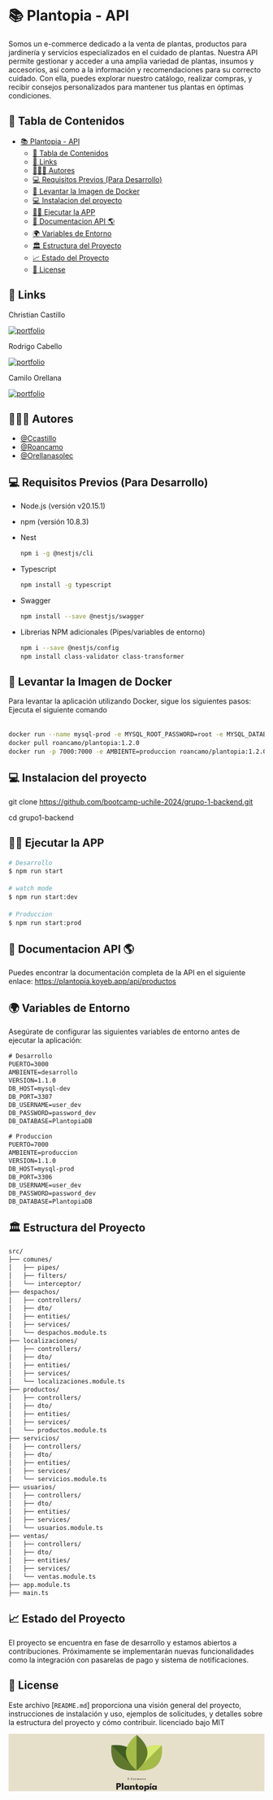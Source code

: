 # 📚 Plantopia - API

Somos un e-commerce dedicado a la venta de plantas, productos para jardinería y servicios especializados en el cuidado de plantas. Nuestra API permite gestionar y acceder a una amplia variedad de plantas, insumos y accesorios, así como a la información y recomendaciones para su correcto cuidado. Con ella, puedes explorar nuestro catálogo, realizar compras, y recibir consejos personalizados para mantener tus plantas en óptimas condiciones.

## 📝 Tabla de Contenidos

- [📚 Plantopia - API](#-plantopia---api)
  - [📝 Tabla de Contenidos](#-tabla-de-contenidos)
  - [🔗 Links](#-links)
  - [👨🏻‍💻 Autores](#-autores)
  - [💻 Requisitos Previos (Para Desarrollo)](#-requisitos-previos-para-desarrollo)
  - [🚀 Levantar la Imagen de Docker](#-levantar-la-imagen-de-docker)
  - [💻 Instalacion del proyecto](#-instalacion-del-proyecto)
  - [🏃‍♂️ Ejecutar la APP](#️-ejecutar-la-app)
  - [📖 Documentacion API 🌎](#-documentacion-api-)
  - [🌍 Variables de Entorno](#-variables-de-entorno)
  - [🏛️ Estructura del Proyecto](#️-estructura-del-proyecto)
  - [📈 Estado del Proyecto](#-estado-del-proyecto)
  - [📝 License](#-license)

## 🔗 Links

Christian Castillo

[![portfolio](https://img.shields.io/badge/my_portfolio-000?style=for-the-badge&logo=ko-fi&logoColor=white)](https://github.com/ccasti10)

Rodrigo Cabello

[![portfolio](https://img.shields.io/badge/my_portfolio-000?style=for-the-badge&logo=ko-fi&logoColor=white)](https://github.com/roancamo)

Camilo Orellana

[![portfolio](https://img.shields.io/badge/my_portfolio-000?style=for-the-badge&logo=ko-fi&logoColor=white)](https://github.com/orellanasolec)

## 👨🏻‍💻 Autores

- [@Ccastillo](https://www.github.com/ccastillo)
- [@Roancamo](https://www.github.com/Roancamo)
- [@Orellanasolec](https://www.github.com/orellanasolec)

## 💻 Requisitos Previos (Para Desarrollo)

- Node.js (versión v20.15.1)
- npm (versión 10.8.3)
- Nest

  ```bash
  npm i -g @nestjs/cli
  ```

- Typescript

  ```bash
  npm install -g typescript
  ```

- Swagger

  ```bash
  npm install --save @nestjs/swagger
  ```

- Librerias NPM adicionales (Pipes/variables de entorno)

  ```bash
  npm i --save @nestjs/config
  npm install class-validator class-transformer
  ```

## 🚀 Levantar la Imagen de Docker

Para levantar la aplicación utilizando Docker, sigue los siguientes pasos:
Ejecuta el siguiente comando

```bash

docker run --name mysql-prod -e MYSQL_ROOT_PASSWORD=root -e MYSQL_DATABASE=PlantopiaDB -p 3306:3306 -d mysql:8.0
docker pull roancamo/plantopia:1.2.0
docker run -p 7000:7000 -e AMBIENTE=produccion roancamo/plantopia:1.2.0

```

## 💻 Instalacion del proyecto

git clone <https://github.com/bootcamp-uchile-2024/grupo-1-backend.git>

cd grupo1-backend

## 🏃‍♂️ Ejecutar la APP

```bash
# Desarrollo
$ npm run start

# watch mode
$ npm run start:dev

# Produccion
$ npm run start:prod
```

## 📖 Documentacion API 🌎

Puedes encontrar la documentación completa de la API en el siguiente enlace:
<https://plantopia.koyeb.app/api/productos>

## 🌍 Variables de Entorno

Asegúrate de configurar las siguientes variables de entorno antes de ejecutar la aplicación:

```textplain
# Desarrollo
PUERTO=3000
AMBIENTE=desarrollo
VERSION=1.1.0
DB_HOST=mysql-dev
DB_PORT=3307
DB_USERNAME=user_dev
DB_PASSWORD=password_dev
DB_DATABASE=PlantopiaDB
```

```textplain
# Produccion
PUERTO=7000
AMBIENTE=produccion
VERSION=1.1.0
DB_HOST=mysql-prod
DB_PORT=3306
DB_USERNAME=user_dev
DB_PASSWORD=password_dev
DB_DATABASE=PlantopiaDB
```

## 🏛️ Estructura del Proyecto

```plaintext
src/
├── comunes/
│   ├── pipes/
│   ├── filters/
│   └── interceptor/
├── despachos/
│   ├── controllers/
│   ├── dto/
│   ├── entities/
│   ├── services/
│   └── despachos.module.ts
├── localizaciones/
│   ├── controllers/
│   ├── dto/
│   ├── entities/
│   ├── services/
│   └── localizaciones.module.ts
├── productos/
│   ├── controllers/
│   ├── dto/
│   ├── entities/
│   ├── services/
│   └── productos.module.ts
├── servicios/
│   ├── controllers/
│   ├── dto/
│   ├── entities/
│   ├── services/
│   └── servicios.module.ts
├── usuarios/
│   ├── controllers/
│   ├── dto/
│   ├── entities/
│   ├── services/
│   └── usuarios.module.ts
├── ventas/
│   ├── controllers/
│   ├── dto/
│   ├── entities/
│   ├── services/
│   └── ventas.module.ts
├── app.module.ts
├── main.ts
```

## 📈 Estado del Proyecto

El proyecto se encuentra en fase de desarrollo y estamos abiertos a
contribuciones. Próximamente se implementarán nuevas funcionalidades como la
integración con pasarelas de pago y sistema de notificaciones.

## 📝 License

Este archivo [`README.md`] proporciona una visión general del proyecto, instrucciones de instalación y uso, ejemplos de solicitudes, y detalles sobre la estructura del proyecto y cómo contribuir.
licenciado bajo MIT

![Logo](https://raw.githubusercontent.com/bootcamp-uchile-2024/grupo-1-backend/main/Logo-Green.png)
